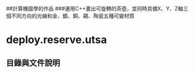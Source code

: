 ##計算機圖學的作品
###運用C++畫出可旋轉的茶壺，並同時具備X、Y、Z軸三個不同方向的光線和金、銀、銅、錫、陶瓷五種可變材質


# deploy.reserve.utsa

## 目錄與文件說明
